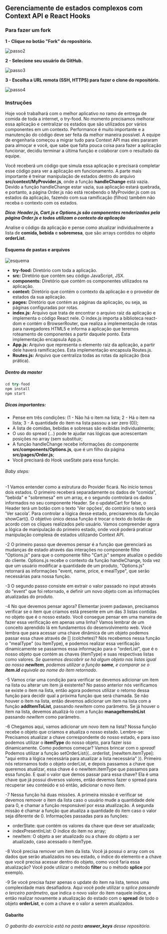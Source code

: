 ## Gerenciamente de estados complexos com Context API e React Hooks


### Para fazer um fork

**1 - Clique no botão "Fork" do repositório.**

![passo2](images/fork-step-1.png)

**2 - Selecione seu usuário do GitHub.**

![passo3](images/fork-step-2.png)

**3 - Escolha a URL remota (SSH, HTTPS) para fazer o clone do repositório.**

![passo4](images/fork-step-3.png)


### Instruções


Hoje você trabalhará com o melhor aplicativo no ramo de entrega de comida de toda a internet, o try-food.
No momento precisamos melhorar essa aplicação e centralizar os estados que são utilizados por vários componentes em um contexto. Performance é muito importante e a manutenção do código deve ser feita da melhor maneira possível.
A equipe de engenharia começou a migrar tudo para Context API mas eles pararam para almoçar e você, que sabe que falta pouca coisa para fazer a aplicação funcionar, decidiu terminar a última função e colaborar com o resultado da equipe.

Você receberá um código que simula essa aplicação e precisará completar esse código para ver a aplicação em funcionamento. A parte mais importante é treinar manipulação de estados dentro do arquivo **src/context/MyProvider.js**, onde a função **handleChange** está vazia. Devido a função handleChange estar vazia, sua aplicação estará quebrada, e portanto, a página Order.js não está recebendo o MyProvider.js com os estados da aplicação, fazendo com sua ramificação (filhos) também não receba o contexto com os estados.

***Dica: Header.js, Cart.js e Options.js são componentes renderizados pela página Order.js e todos utilizam o contexto da aplicação***

Analise o código da aplicação e pense como atualizar individualmente a lista de **comida, bebida** e **sobremesa**, que são arrays contidos no objeto **orderList**.

#### Esquema de pastas e arquivos
![esquema](images/schema.png)

- **try-food:** Diretório com toda a aplicação.
- **src:** Diretório que contém seu código JavaScript, JSX.
- **components:** Diretório que contém os componentes utilizados na aplicação.
- **context:** Diretório que contém o contexto da aplicação e o provedor de estados da sua aplicação.
- **pages:** Diretório que contém as páginas da aplicação, ou seja, as páginas configuradas por rotas.
- **index.js:** Arquivo que trata de encontrar o arquivo raiz da aplicação e implementa o código React nele. O index.js importa a biblioteca react-dom e contém o BrowserRouter, que realiza a implementação de rotas para navegadores HTML5 e informa a aplicação que teremos roteamento de componentes a partir daquele ponto. Esta implementação encapsula App.js.
- **App.js:** Arquivo que representa o elemento raiz da aplicação, a partir dele haverá ramificações. Esta implementação encapsula Routes.js.
- **Routes.js:** Arquivo que centraliza todas as rotas da aplicação (boa prática).

##### Dentro da master

```javascript
cd try-food
npm install
npm start
```

##### Dicas importantes:

- Pense em três condições: (1 - Não há o item na lista; 2 - Há o item na lista; 3 - A quantidade do item na lista passou a ser zero (0));
- A lista de comidas, bebidas e sobresas são exibidas individualmente;
- O uso do spread (...) pode te ajudar nas lógicas que acrescentam posições no array (sem substituir;
- A função handleChange recebe informações do componente **src/components/Options.js**, que é um filho da página **src/pages/Order.js**;
- Você precisará do Hook useState para essa função.

###### Baby steps:

-1 Vamos entender como a estrutura do Provider ficará.
No início temos dois estados. O primeiro receberá separadamente os dados de "comida", "bebida" e "sobremesa" em um array, e o segundo controlará os dados informados no seu componente Header. Se o updateCart for false, o Header terá um botão com o texto 'Ver opções', do contrário o texto será 'Ver sacola'. Para controlar a lógica desse estado, precisaremos da função showCart(). O objetivo único dessa função é trocar o texto do botão de acordo com os cliques realizados pelo usuário.
Vamos compreender agora a lógica de manipulação do primeiro estado, onde você poderá praticar manipulação complexa de estados utilizando Context API.

-2 O primeiro passo que devemos pensar é a função que gerenciará as mudanças de estado através das interações no componente filho "Options.js" para que o componente filho "Cart.js" sempre atualize o pedido do cliente. Options.js recebe o contexto da função handleChange, toda vez que um usuário modificar a quantidade de um produto, "Options.js" retornará as informações "event, name, price, e mealType", que serão necessárias para nossa função.

-3 O segundo passo consiste em extrair o valor passado no input através do "event" que foi retornado, e definir um novo objeto com as informações atualizadas do produto.

-4 No que devemos pensar agora? Elementar jovem padawan, precisamos verificar se o item que criamos está presente em um das 3 listas contidas no objeto que é o nosso estado. Você consegue pensar em uma maneira de fazer essa verificação em apenas uma linha? Vamos lembrar de um conceito aprendido lá em fundamentos do desenvolvimento web. Você lembra que para acessar uma chave dinâmica de um objeto podemos passar essa chave através de [] (colchetes)? Nós recebemos nessa função o "mealType" (ou ItemType), e podemos realizar essa verificação dinamicamente se passarmos essa informação para o "orderList", que é o nosso objeto que contém as chaves (itemType) e suas respectivas listas como valores. *Se queremos descobrir se há algum objeto nas listas igual ao nosso **newItem**, podemos utilizar a função **some**, e comparar se o **item.id** equivale ao nome do item retornado*.

-5 Vamos criar uma condição para verificar se devemos adicionar um item na lista ou alterar um item já existente? No passo anterior nós verificamos se existe o item na lista, então agora podemos utilizar o retorno dessa função para decidir qual a próxima função que será chamada. Se não houver o item na lista, então devemos adicionar um item na lista com a função **addItemToList**, passando *newItem* como parâmetro. Se já houver o item na lista, devemos atualizá-lo com a função **manageItemsInList** passando *newItem* como parâmetro.

-6 Chegamos aqui, vamos adicionar um novo item na lista? Nossa função recebe o objeto que criamos e atualiza o nosso estado. Lembre-se: Precisamos atualizar a chave correspondente do nosso estado, e para isso podemos utilizar o **itemType** do nosso objeto, para fazer isso dinamicamente.
Como podemos começar? Vamos brincar com o *spread*! Podemos utilizar a função setOrderList({...orderlist, [newItem.itemType]: "aqui entra a lógica necessária para atualizar a lista necessária" }).
Primeiro nós retornamos todo o objeto orderList, e depois passamos a chave que queremos atualizar, essa chave é o newItem.itemType que passamos para essa função.
E qual o valor que demos passar para essa chave? Ela é uma chave que já possui diversos valores, então devemos fazer o spread para recuperar seu conteúdo e só então, adicionar o novo item.

-7 Nessa função há duas missões. A primeira missão é verificar se devemos remover o item da lista caso o usuário mude a quantidade dele para 0, e chamar a função responsável por essa atualização. A segunda missão é chamar a função que atualiza a quantidade do item caso o valor seja diferente de 0.
Informações passadas para as funções:
  - orderState: que contém os valores da chave que deve ser atualizada;
  - indexPresentInList: O índice do item no array;
  - newItem: O objeto a ser atualizado ou a chave do objeto a ser atualizado, caso acessado o itemType.

-8 Você precisa remover um item da lista. Você já possui o array com os dados que serão atualizados no seu estado, o índice do elemento e a chave que você precisa acessar dentro do objeto, como você faria essa atualização? Você pode utilizar o método **filter** ou o método **splice** por exemplo.

-9 Se você precisa fazer apenas o update do item na lista, temos uma complexidade mais desafiadora. Aqui você pode utilizar o *splice passando o terceiro parâmetro*, que indica o novo valor do item naquele índice, e então realizar novamente a atualização do estado com o **spread** de todo o objeto **orderList**, e com a chave e o valor a serem atualizados.

#### Gabarito
*O gabarito do exercício está na pasta **answer_keys** desse repositório.*
